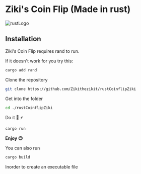 # Ziki's Coin Flip (Made in rust)


![rustLogo](https://www.rust-lang.org/logos/rust-logo-64x64.png)

## Installation

Ziki's Coin Flip requires rand to run.

If it doesn't work for you try this:
```sh
cargo add rand
```

Clone the repository
```sh
git clone https://github.com/Zikithezikit/rustCoinflipZiki
```
Get into the folder
```sh
cd ./rustCoinflipZiki
```
Do it  👴 ⚡ 
```sh
cargo run
```
**Enjoy 😉**

You can also run
```sh
cargo build 
```
Inorder to create an executable file
